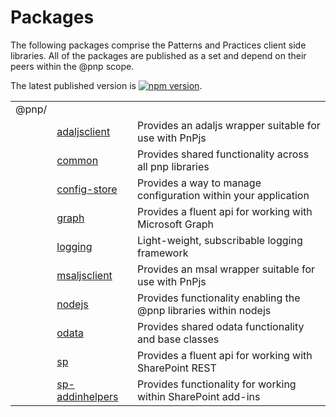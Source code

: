 # Packages

The following packages comprise the Patterns and Practices client side libraries. All of the packages are published as a set and depend on their peers within the @pnp scope.

The latest published version is [![npm version](https://badge.fury.io/js/%40pnp%2Fcommon.svg)](https://badge.fury.io/js/%40pnp%2Fcommon).

|     ||  |
| ---| -------------|-------------|
| @pnp/| | |
|| [adaljsclient](./authentication/adaljsclient.md)  | Provides an adaljs wrapper suitable for use with PnPjs |
|| [common](./common/index.md)  | Provides shared functionality across all pnp libraries |
|| [config-store](./config-store/index.md) | Provides a way to manage configuration within your application |
|| [graph](./graph/index.md) | Provides a fluent api for working with Microsoft Graph |
|| [logging](./logging/index.md) | Light-weight, subscribable logging framework |
|| [msaljsclient](./authentication/msaljsclient.md)  | Provides an msal wrapper suitable for use with PnPjs |
|| [nodejs](./nodejs/index.md) | Provides functionality enabling the @pnp libraries within nodejs |
|| [odata](./odata/index.md) | Provides shared odata functionality and base classes |
|| [sp](./sp/index.md) | Provides a fluent api for working with SharePoint REST |
|| [sp-addinhelpers](./sp-addinhelpers/index.md) | Provides functionality for working within SharePoint add-ins |

